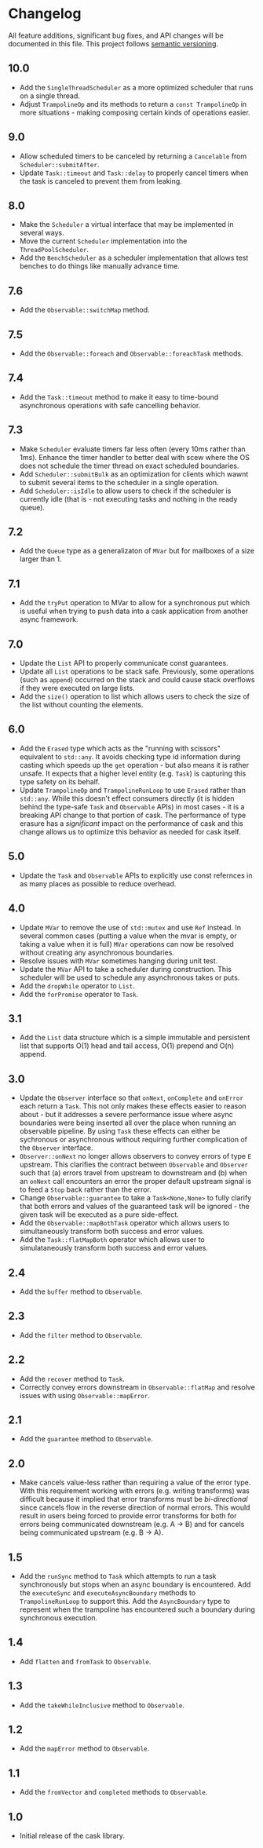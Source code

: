 # Changelog

All feature additions, significant bug fixes, and API changes will be documented
in this file. This project follows [semantic versioning](https://semver.org/).

## 10.0

- Add the `SingleThreadScheduler` as a more optimized scheduler that runs on
  a single thread.
- Adjust `TrampolineOp` and its methods to return a `const TrampolineOp` in
  more situations - making composing certain kinds of operations easier.

## 9.0

- Allow scheduled timers to be canceled by returning a `Cancelable` from
  `Scheduler::submitAfter`.
- Update `Task::timeout` and `Task::delay` to properly cancel timers when
  the task is canceled to prevent them from leaking.

## 8.0

- Make the `Scheduler` a virtual interface that may be implemented in several ways.
- Move the current `Scheduler` implementation into the `ThreadPoolScheduler`.
- Add the `BenchScheduler` as a scheduler implementation that allows test
  benches to do things like manually advance time.

## 7.6

- Add the `Observable::switchMap` method.

## 7.5

- Add the `Observable::foreach` and `Observable::foreachTask` methods.

## 7.4

- Add the `Task::timeout` method to make it easy to time-bound asynchronous operations
  with safe cancelling behavior.

## 7.3

- Make `Scheduler` evaluate timers far less often (every 10ms rather than 1ms).
  Enhance the timer handler to better deal with scew where the OS does not
  schedule the timer thread on exact scheduled boundaries.
- Add `Scheduler::submitBulk` as an optimization for clients which wawnt to
  submit several items to the scheduler in a single operation. 
- Add `Scheduler::isIdle` to allow users to check if the scheduler is currently
  idle (that is - not executing tasks and nothing in the ready queue).

## 7.2

- Add the `Queue` type as a generalizaton of `MVar` but for mailboxes
  of a size larger than 1.

## 7.1

- Add the `tryPut` operation to MVar to allow for a synchronous put which is
  useful when trying to push data into a cask application from another
  async framework.

## 7.0

- Update the `List` API to properly communicate const guarantees.
- Update all `List` operations to be stack safe. Previously, some operations
  (such as `append`) occurred on the stack and could cause stack overflows
  if they were executed on large lists.
- Add the `size()` operation to list which allows users to check the size of
  the list without counting the elements.

## 6.0

- Add the `Erased` type which acts as the "running with scissors" equivalent
  to `std::any`. It avoids checking type id information during casting which
  speeds up the `get` operation - but also means it is rather unsafe. It expects
  that a higher level entity (e.g. `Task`) is capturing this type safety on
  its behalf.
- Update `TrampolineOp` and `TrampolineRunLoop` to use `Erased` rather than
  `std::any`. While this doesn't effect consumers directly (it is hidden
  behind the type-safe `Task` and `Observable` APIs) in most cases - 
  it is a breaking API change to that portion of cask. The performance of
  type erasure has a _significant_ impact on the performance of cask and this
  change allows us to optimize this behavior as needed for cask itself.

## 5.0

- Update the `Task` and `Observable` APIs to explicitly use const refernces in
  as many places as possible to reduce overhead.

## 4.0

- Update `MVar` to remove the use of `std::mutex` and use `Ref` instead. In
  several common cases (putting a value when the mvar is empty, or taking
  a value when it is full) `MVar` operations can now be resolved without
  creating any asynchronous boundaries.
- Resolve issues with `MVar` sometimes hanging during unit test.
- Update the `MVar` API to take a scheduler during construction. This
  scheduler will be used to schedule any asynchronous takes or puts.
- Add the `dropWhile` operator to `List`.
- Add the `forPromise` operator to `Task`.

## 3.1

- Add the `List` data structure which is a simple immutable and persistent list
  that supports O(1) head and tail access, O(1) prepend and O(n) append.

## 3.0

- Update the `Observer` interface so that `onNext`, `onComplete` and `onError`
  each return a `Task`. This not only makes these effects easier to reason
  about - but it addresses a severe performance issue where async boundaries
  were being inserted all over the place when running an observable pipeline.
  By using `Task` these effects can either be sychronous or asynchronous without
  requiring further complication of the `Observer` interface.
- `Observer::onNext` no longer allows observers to convey errors of type `E`
  upstream. This clarifies the contract between `Observable` and `Observer`
  such that (a) errors travel from upstream to downstream and (b) when an
  `onNext` call encounters an error the proper default upstream signal is
  to feed a `Stop` back rather than the error.
- Change `Observable::guarantee` to take a `Task<None,None>` to fully clarify
  that both errors and values of the guaranteed task will be ignored - the given
  task will be executed as a pure side-effect.
- Add the `Observable::mapBothTask` operator which allows users to simultaneously
  transform both success and error values.
- Add the `Task::flatMapBoth` operator which allows user to simulataneously transform
  both success and error values.

## 2.4

- Add the `buffer` method to `Observable`.

## 2.3

- Add the `filter` method to `Observable`.

## 2.2

- Add the `recover` method to `Task`.
- Correctly convey errors downstream in `Observable::flatMap` and resolve issues
  with using `Observable::mapError`.

## 2.1

- Add the `guarantee` method to `Observable`.

## 2.0

- Make cancels value-less rather than requiring a value of the error type. With
  this requirement working with errors (e.g. writing transforms) was difficult
  because it implied that error transforms must be _bi-directional_ since cancels
  flow in the reverse direction of normal errors. This would result in users
  being forced to provide error transforms for both for errors being communicated
  downstream (e.g. A -> B) and for cancels being communicated upstream
  (e.g. B -> A).

## 1.5

- Add the `runSync` method to `Task` which attempts to run a task synchronously
  but stops when an async boundary is encountered. Add the `executeSync` and
  `executeAsyncBoundary` methods to `TrampolineRunLoop` to support this. Add
  the `AsyncBoundary` type to represent when the trampoline has encountered
  such a boundary during synchronous execution.

## 1.4

- Add `flatten` and `fromTask` to `Observable`.

## 1.3

- Add the `takeWhileInclusive` method to `Observable`.

## 1.2

- Add the `mapError` method to `Observable`.

## 1.1

- Add the `fromVector` and `completed` methods to `Observable`.

## 1.0

- Initial release of the cask library.

